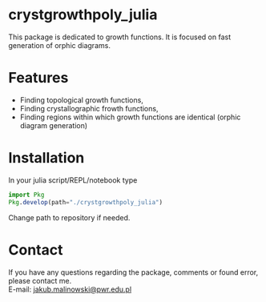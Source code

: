 # crystgrowthpoly_julia
This package is dedicated to growth functions. It is focused on fast generation of orphic diagrams.

# Features
- Finding topological growth functions,
- Finding crystallographic frowth functions,
- Finding regions within which growth functions are identical (orphic diagram generation)

# Installation
In your julia script/REPL/notebook type
```julia
import Pkg
Pkg.develop(path="./crystgrowthpoly_julia")
```
Change path to repository if needed.

# Contact

If you have any questions regarding the package, comments or found error, please contact me.   
E-mail: jakub.malinowski@pwr.edu.pl
